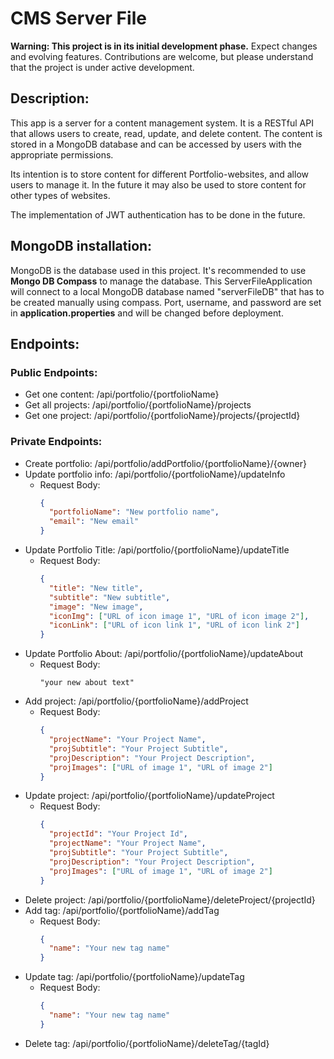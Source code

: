 

# CMS Server File

**Warning: This project is in its initial development phase.**
Expect changes and evolving features. Contributions are welcome, but please understand that the 
project is under active development.

## Description:

This app is a server for a content management system. 
It is a RESTful API that allows users to create, read, update, and delete content. 
The content is stored in a MongoDB database and can be accessed by users with the appropriate permissions.

Its intention is to store content for different Portfolio-websites, and allow users to manage it.
In the future it may also be used to store content for other types of websites.

The implementation of JWT authentication has to be done in the future.

## MongoDB installation:

MongoDB is the database used in this project. It's recommended to use **Mongo DB Compass** to manage the database.
This ServerFileApplication will connect to a local MongoDB database named "serverFileDB" that has to be created manually using compass.
Port, username, and password are set in **application.properties** and will be changed before deployment.

## Endpoints:
### Public Endpoints:
- Get one content: /api/portfolio/{portfolioName}
- Get all projects: /api/portfolio/{portfolioName}/projects
- Get one project: /api/portfolio/{portfolioName}/projects/{projectId}

### Private Endpoints:
- Create portfolio: /api/portfolio/addPortfolio/{portfolioName}/{owner}
- Update portfolio info: /api/portfolio/{portfolioName}/updateInfo
  - Request Body: 
    ```json
    {
      "portfolioName": "New portfolio name",
      "email": "New email"
    }
    ```
- Update Portfolio Title: /api/portfolio/{portfolioName}/updateTitle 
  - Request Body: 
    ```json
    {
      "title": "New title",
      "subtitle": "New subtitle",
      "image": "New image",
      "iconImg": ["URL of icon image 1", "URL of icon image 2"],
      "iconLink": ["URL of icon link 1", "URL of icon link 2"]
    }
    ``` 
- Update Portfolio About: /api/portfolio/{portfolioName}/updateAbout
  - Request Body: 
    ```text
    "your new about text"
    ```
- Add project: /api/portfolio/{portfolioName}/addProject
  - Request Body: 
    ```json
    {
      "projectName": "Your Project Name",
      "projSubtitle": "Your Project Subtitle",
      "projDescription": "Your Project Description",
      "projImages": ["URL of image 1", "URL of image 2"]
    }
    ``` 
- Update project: /api/portfolio/{portfolioName}/updateProject
  - Request Body: 
      ```json
      {
        "projectId": "Your Project Id",
        "projectName": "Your Project Name",
        "projSubtitle": "Your Project Subtitle",
        "projDescription": "Your Project Description",
        "projImages": ["URL of image 1", "URL of image 2"]
      }
      ```
- Delete project: /api/portfolio/{portfolioName}/deleteProject/{projectId}
- Add tag: /api/portfolio/{portfolioName}/addTag
  - Request Body: 
    ```json
    {
      "name": "Your new tag name"
    }
    ``` 
- Update tag: /api/portfolio/{portfolioName}/updateTag
  - Request Body:
    ```json
    {
      "name": "Your new tag name"
    }
    ```  
- Delete tag: /api/portfolio/{portfolioName}/deleteTag/{tagId}
